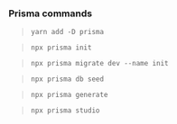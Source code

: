### Prisma commands
> ``yarn add -D prisma``

> `` npx prisma init ``

> ``npx prisma migrate dev --name init``

> ``npx prisma db seed``

> ``npx prisma generate``

> ``npx prisma studio``